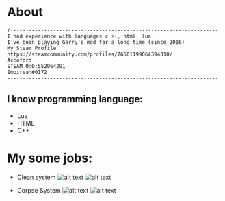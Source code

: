 # About
```
/--------------------------------------------------------------------
I had experience with languages c ++, html, lua                      
I've been playing Garry's mod for a long time (since 2016)       
My Steam Profile https://steamcommunity.com/profiles/76561199064394310/
Accoford
STEAM_0:0:552064291
Empirean#0172
---------------------------------------------------------------------
```
## I know programming language:
* Lua
* HTML
* C++

# My some jobs:
* Clean system
![alt text](https://i.imgur.com/X28QBiG.jpg)
![alt text](https://i.imgur.com/UPSXOAU.png)

* Corpse System
![alt text](https://i.imgur.com/25tpetx.jpg)
![alt text](https://i.imgur.com/31khZNN.jpeg)

